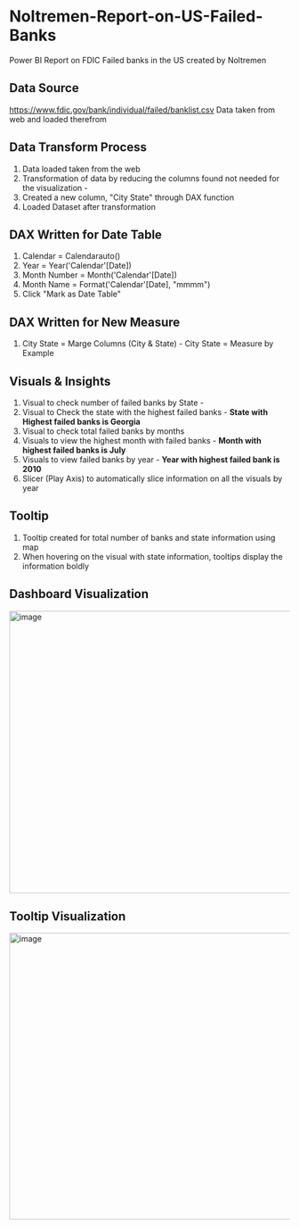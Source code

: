# Noltremen-Report-on-US-Failed-Banks
Power BI Report on FDIC Failed banks in the US created by Noltremen

## Data Source
https://www.fdic.gov/bank/individual/failed/banklist.csv
Data taken from web and loaded therefrom

## Data Transform Process
1. Data loaded taken from the web
2. Transformation of data by reducing the columns found not needed for the visualization -
3. Created a new column, "City State" through DAX function
4. Loaded Dataset after transformation

## DAX Written for Date Table
1. Calendar = Calendarauto()
2. Year = Year('Calendar'[Date])
3. Month Number = Month('Calendar'[Date])
4. Month Name = Format('Calendar'[Date], "mmmm")
5. Click "Mark as Date Table"

## DAX Written for New Measure
1. City State = Marge Columns (City & State) - City State = Measure by Example

## Visuals & Insights
1. Visual to check number of failed banks by State - 
2. Visual to Check the state with the highest failed banks - **State with Highest failed banks is Georgia**
3. Visual to check total failed banks by months
4. Visuals to view the highest month with failed banks - **Month with highest failed banks is July**
5. Visuals to view failed banks by year - **Year with highest failed bank is 2010**
6. Slicer (Play Axis) to automatically slice information on all the visuals by year

## Tooltip
1. Tooltip created for total number of banks and state information using map
2. When hovering on the visual with state information, tooltips display the information boldly

## Dashboard Visualization
<img width="506" alt="image" src="https://github.com/AmosUfit/Noltremen-Report-on-US-Faile-Banks/assets/88596615/60cfa2a1-4aa0-4195-a653-747cdb105be9">

## Tooltip Visualization
<img width="514" alt="image" src="https://github.com/AmosUfit/Noltremen-Report-on-US-Faile-Banks/assets/88596615/25e3f5ea-df8f-4637-9c3b-3ad05397c3d4">

